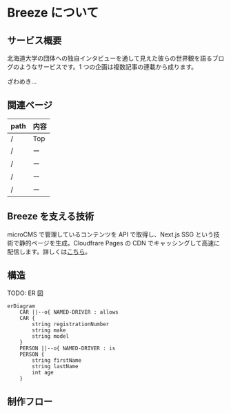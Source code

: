 # Breeze について

## サービス概要

北海道大学の団体への独自インタビューを通して見えた彼らの世界観を語るブログのようなサービスです。1 つの企画は複数記事の連載から成ります。

<!-- 成し遂げたいことを書く -->

ざわめき...

## 関連ページ

<!-- TODO あとでちゃんと書く -->

| path | 内容 |
| ---- | ---- |
| /    | Top  |
| /    | ー   |
| /    | ー   |
| /    | ー   |
| /    | ー   |

## Breeze を支える技術

microCMS で管理しているコンテンツを API で取得し、Next.js SSG という技術で静的ページを生成。Cloudfrare Pages の CDN でキャッシングして高速に配信します。詳しくは[こちら](/about-dev/navi-ß)。

## 構造

TODO: ER 図

```mermaid
erDiagram
    CAR ||--o{ NAMED-DRIVER : allows
    CAR {
        string registrationNumber
        string make
        string model
    }
    PERSON ||--o{ NAMED-DRIVER : is
    PERSON {
        string firstName
        string lastName
        int age
    }

```

## 制作フロー
